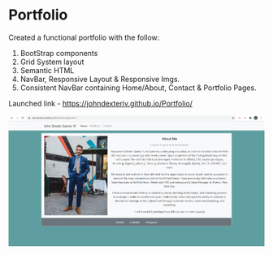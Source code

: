 # Portfolio

Created a functional portfolio with the follow:

1) BootStrap components 
2) Grid System layout
3) Semantic HTML
4) NavBar, Responsive Layout & Responsive Imgs.
5) Consistent NavBar containing Home/About, Contact & Portfolio Pages.

Launched link - https://johndexteriv.github.io/Portfolio/

![Project Screenshot](PortfolioScreenShot.png)